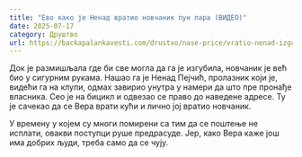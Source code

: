 ```yaml
---
title: "Ево како је Ненад вратио новчаник пун пара (ВИДЕО)"
date: 2025-07-17
category: Друштво
url: https://backapalankavesti.com/drustvo/nase-price/vratio-nenad-izgubljeni-novcanik-pun-para-video/
---
```


Док је размишљала где би све могла да га је изгубила, новчаник је већ био у сигурним рукама. Нашао га је Ненад Пејчић, пролазник који је, видећи га на клупи, одмах завирио унутра у намери да што пре пронађе власника. Сео је на бицикл и одвезао се право до наведене адресе. Ту је сачекао да се Вера врати кући и лично јој вратио новчаник.

У времену у којем су многи помирени са тим да се поштење не исплати, овакви поступци руше предрасуде. Јер, како Вера каже још има добрих људи, треба само да се чују.
